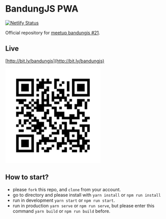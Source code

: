 # BandungJS PWA

[![Netlify Status](https://api.netlify.com/api/v1/badges/04d0c128-348d-46fd-a3d5-2a763ea0038e/deploy-status)](https://app.netlify.com/sites/elated-williams-cd16dd/deploys)

Official repository for [meetup bandungjs #21](https://www.meetup.com/BandungJS/events/262832383/).

## Live

[http://bit.ly/bandungjs](http://bit.ly/bandungjs)

![qr-code](./docs/qr-code.png)

## How to start?

+ please `fork` this repo, and `clone` from your account.
+ go to directory and please install with `yarn install` or `npm run install` 
+ run in development `yarn start` or `npm run start`.
+ run in production `yarn serve` or `npm run serve`, but please enter this command `yarn build` or `npm run build` before.
